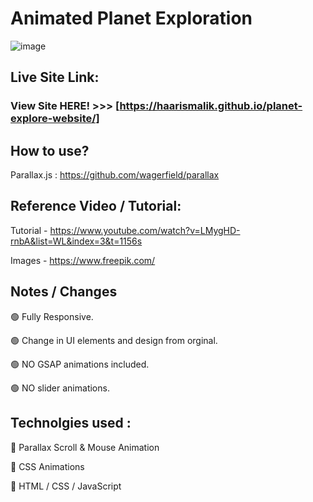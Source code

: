 # Animated Planet Exploration

![image](https://user-images.githubusercontent.com/52459612/195130837-7a29e7af-5016-4c5c-a025-51f5031efffd.png)

## Live Site Link:

### View Site HERE! >>> [https://haarismalik.github.io/planet-explore-website/]

## How to use?

Parallax.js : https://github.com/wagerfield/parallax

## Reference Video / Tutorial:

Tutorial - https://www.youtube.com/watch?v=LMygHD-rnbA&list=WL&index=3&t=1156s

Images - https://www.freepik.com/

## Notes / Changes

🟢 Fully Responsive.

🟢 Change in UI elements and design from orginal.

🟢 NO GSAP animations included.

🟢 NO slider animations.


## Technolgies used :

🔷 Parallax Scroll & Mouse Animation

🔷 CSS Animations

🔷 HTML / CSS / JavaScript
